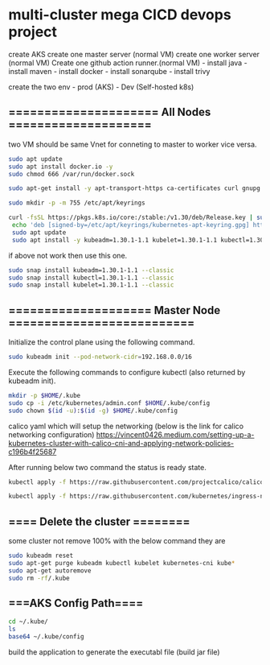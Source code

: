 # multi-cluster mega CICD devops project

create AKS
create one master server (normal VM)
create one worker server (normal VM)
Create one github action runner.(normal VM)
	- install java
	- install maven
	- install docker
	- install sonarqube
	- install trivy
	
create the two env
	- prod (AKS)
	- Dev (Self-hosted k8s)


## ===================== All Nodes ====================
two VM should be same Vnet for conneting to master to worker vice versa.

``` bash
sudo apt update
sudo apt install docker.io -y
sudo chmod 666 /var/run/docker.sock

sudo apt-get install -y apt-transport-https ca-certificates curl gnupg

sudo mkdir -p -m 755 /etc/apt/keyrings

curl -fsSL https://pkgs.k8s.io/core:/stable:/v1.30/deb/Release.key | sudo gpg --dearmor -o /etc/apt/keyrings/kubernetes-apt-keyring.gpg
 echo 'deb [signed-by=/etc/apt/keyrings/kubernetes-apt-keyring.gpg] https://pkgs.k8s.io/core:/stable:/v1.30/deb/ /' | sudo tee /etc/apt/sources.list.d/kubernetes.list
 sudo apt update
 sudo apt install -y kubeadm=1.30.1-1.1 kubelet=1.30.1-1.1 kubectl=1.30.1-1.1
``` 

if above not work then use this one.
```bash
sudo snap install kubeadm=1.30.1-1.1 --classic
sudo snap install kubectl=1.30.1-1.1 --classic
sudo snap install kubelet=1.30.1-1.1 --classic
```
## ==================== Master Node ==========================
Initialize the control plane using the following command. 
```bash
sudo kubeadm init --pod-network-cidr=192.168.0.0/16
```

Execute the following commands to configure kubectl (also returned by kubeadm init).
```bash
mkdir -p $HOME/.kube
sudo cp -i /etc/kubernetes/admin.conf $HOME/.kube/config
sudo chown $(id -u):$(id -g) $HOME/.kube/config
```

calico yaml which will setup the networking
(below is the link for calico networking configuration)
https://vincent0426.medium.com/setting-up-a-kubernetes-cluster-with-calico-cni-and-applying-network-policies-c196b4f25687


After running below two command the status is ready state.
```bash
kubectl apply -f https://raw.githubusercontent.com/projectcalico/calico/v3.28.0/manifests/calico.yaml

kubectl apply -f https://raw.githubusercontent.com/kubernetes/ingress-nginx/controller-v0.44.0/deploy/static/provider/cloud/deploy.yaml
```


## ==== Delete the cluster ========
some cluster not remove 100% with the below command they are
```bash
sudo kubeadm reset
sudo apt-get purge kubeadm kubectl kubelet kubernetes-cni kube*
sudo apt-get autoremove
sudo rm -rf/.kube
```
## ===AKS Config Path====
```bash
cd ~/.kube/
ls
base64 ~/.kube/config
```

build the application to generate the executabl file (build jar file)
